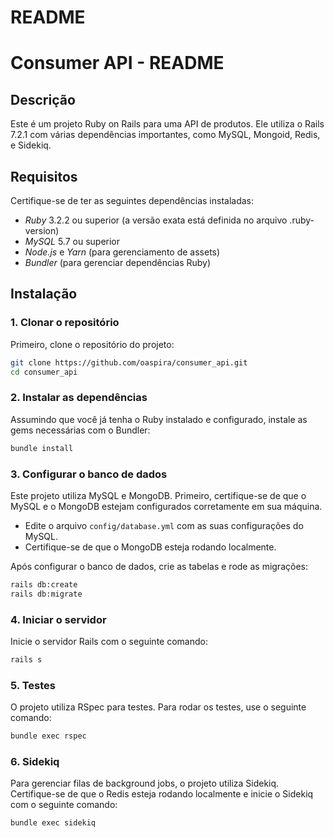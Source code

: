 # README

# Consumer API - README

## Descrição

Este é um projeto Ruby on Rails para uma API de produtos. Ele utiliza o Rails 7.2.1 com várias dependências importantes, como MySQL, Mongoid, Redis, e Sidekiq.

## Requisitos

Certifique-se de ter as seguintes dependências instaladas:

- *Ruby* 3.2.2 ou superior (a versão exata está definida no arquivo .ruby-version)
- *MySQL* 5.7 ou superior
- *Node.js* e *Yarn* (para gerenciamento de assets)
- *Bundler* (para gerenciar dependências Ruby)

## Instalação

### 1. Clonar o repositório

Primeiro, clone o repositório do projeto:

```bash
git clone https://github.com/oaspira/consumer_api.git
cd consumer_api
```

### 2. Instalar as dependências

Assumindo que você já tenha o Ruby instalado e configurado, instale as gems necessárias com o Bundler:

```bash
bundle install
```

### 3. Configurar o banco de dados

Este projeto utiliza MySQL e MongoDB. Primeiro, certifique-se de que o MySQL e o MongoDB estejam configurados corretamente em sua máquina.

- Edite o arquivo `config/database.yml` com as suas configurações do MySQL.
- Certifique-se de que o MongoDB esteja rodando localmente.

Após configurar o banco de dados, crie as tabelas e rode as migrações:

```bash
rails db:create
rails db:migrate
```

### 4. Iniciar o servidor

Inicie o servidor Rails com o seguinte comando:

```bash
rails s
```

### 5. Testes

O projeto utiliza RSpec para testes. Para rodar os testes, use o seguinte comando:

```bash
bundle exec rspec
```

### 6. Sidekiq

Para gerenciar filas de background jobs, o projeto utiliza Sidekiq. Certifique-se de que o Redis esteja rodando localmente e inicie o Sidekiq com o seguinte comando:

```bash
bundle exec sidekiq
```
